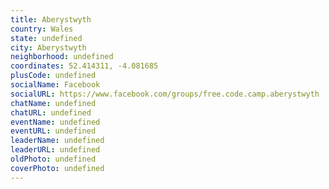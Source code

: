 ```yaml
---
title: Aberystwyth
country: Wales
state: undefined
city: Aberystwyth
neighborhood: undefined
coordinates: 52.414311, -4.081685
plusCode: undefined
socialName: Facebook
socialURL: https://www.facebook.com/groups/free.code.camp.aberystwyth
chatName: undefined
chatURL: undefined
eventName: undefined
eventURL: undefined
leaderName: undefined
leaderURL: undefined
oldPhoto: undefined
coverPhoto: undefined
---
```

